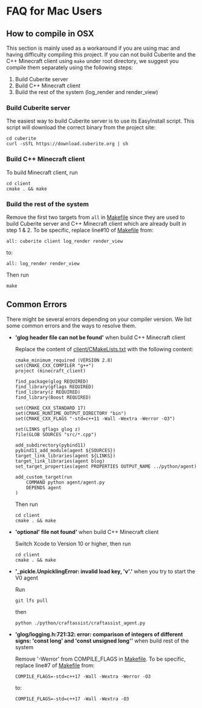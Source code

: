 # FAQ for Mac Users

## How to compile in OSX

This section is mainly used as a workaround if you are using mac and having difficulty compiling this project. If you can not build Cuberite and the C++ Minecraft client using ```make``` under root directory, we suggest you compile them separately using the following steps:

1. Build Cuberite server
2. Build C++ Minecraft client
3. Build the rest of the system (log_render and render_view)

### Build Cuberite server

The easiest way to build Cuberite server is to use its EasyInstall script. This script will download the correct binary from the project site:
 
```
cd cuberite
curl -sSfL https://download.cuberite.org | sh
```
 
### Build C++ Minecraft client
 
To build Minecraft client, run
 
```
cd client
cmake . && make
```
 
### Build the rest of the system
 
Remove the first two targets from ```all``` in [Makefile](Makefile) since they are used to build Cuberite server and C++ Minecraft client which are already built in step 1 & 2. To be specific, replace line#10 of [Makefile](Makefile) from:
 
```
all: cuberite client log_render render_view
```
 
to:

```
all: log_render render_view
```
 
Then run

```
make
```

## Common Errors
 
There might be several errors depending on your compiler version. We list some common errors and the ways to resolve them.
 
- **'glog header file can not be found'** when build C++ Minecraft client

    Replace the content of [client/CMakeLists.txt](client/CMakeLists.txt) with the following content:
    
    ```
    cmake_minimum_required (VERSION 2.8)
    set(CMAKE_CXX_COMPILER "g++")
    project (minecraft_client)
    
    find_package(glog REQUIRED)
    find_library(gflags REQUIRED)
    find_library(z REQUIRED)
    find_library(Boost REQUIRED)
    
    set(CMAKE_CXX_STANDARD 17)
    set(CMAKE_RUNTIME_OUTPUT_DIRECTORY "bin")
    set(CMAKE_CXX_FLAGS "-std=c++11 -Wall -Wextra -Werror -O3")
    
    set(LINKS gflags glog z)
    file(GLOB SOURCES "src/*.cpp")
    
    add_subdirectory(pybind11)
    pybind11_add_module(agent ${SOURCES})
    target_link_libraries(agent ${LINKS})
    target_link_libraries(agent blog)
    set_target_properties(agent PROPERTIES OUTPUT_NAME ../python/agent)
    
    add_custom_target(run
    	COMMAND python agent/agent.py
    	DEPENDS agent
    )
    ```
    
    Then run
    
    ```
    cd client
    cmake . && make
    ```
    
    
- **'optional' file not found'** when build C++ Minecraft client
    
    Switch Xcode to Version 10 or higher, then run

    ```
    cd client
    cmake . && make
    ```
    
- **'_pickle.UnpicklingError: invalid load key, 'v'.'** when you try to start the V0 agent

    Run
    
    ```
    git lfs pull
    ```
    
    then
    
    ```
    python ./python/craftassist/craftassist_agent.py
    ```

- **'glog/logging.h:721:32: error: comparison of integers of different signs: 'const long' and 'const unsigned long''** when build rest of the system
    
    Remove '-Werror' from COMPILE_FLAGS in [Makefile](Makefile). To be specific, replace line#7 of [Makefile](Makefile) from:

    ```
    COMPILE_FLAGS=-std=c++17 -Wall -Wextra -Werror -O3
    ```
    
    to:
    
    ```
    COMPILE_FLAGS=-std=c++17 -Wall -Wextra -O3
    ```












